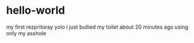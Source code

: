 # hello-world
my first rezpritoray yolo
i just bullied my toilet about 20 minutes ago using only my asshole
